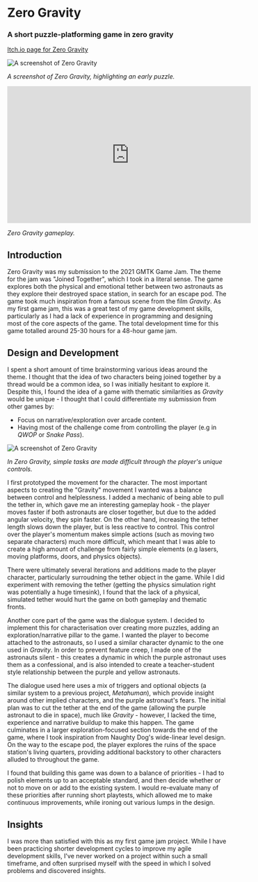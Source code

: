 # Zero Gravity
### A short puzzle-platforming game in zero gravity

[Itch.io page for Zero Gravity](https://jdong6.itch.io/zero-gravity)

![A screenshot of Zero Gravity](./assets/img/md/zerog/zerog-sc1.png) 

_A screenshot of Zero Gravity, highlighting an early puzzle._  

<iframe width="560" height="315" src="https://www.youtube.com/embed/i8nWfllVrm4" title="YouTube video player" frameborder="0" allow="accelerometer; autoplay; clipboard-write; encrypted-media; gyroscope; picture-in-picture" allowfullscreen></iframe>

_Zero Gravity gameplay._


## Introduction
Zero Gravity was my submission to the 2021 GMTK Game Jam. The theme for the jam was "Joined Together", which I took in a literal sense. The game explores both the physical and emotional tether between two astronauts as they explore their destroyed space station, in search for an escape pod. The game took much inspiration from a famous scene from the film _Gravity_. As my first game jam, this was a great test of my game development skills, particularly as I had a lack of experience in programming and designing most of the core aspects of the game. The total development time for this game totalled around 25-30 hours for a 48-hour game jam.

## Design and Development
I spent a short amount of time brainstorming various ideas around the theme. I thought that the idea of two characters being joined together by a thread would be a common idea, so I was initially hesitant to explore it. Despite this, I found the idea of a game with thematic similarities as _Gravity_ would be unique - I thought that I could differentiate my submission from other games by:  

* Focus on narrative/exploration over arcade content.
* Having most of the challenge come from controlling the player (e.g in _QWOP_ or _Snake Pass_).  

![A screenshot of Zero Gravity](./assets/img/md/zerog/zerog-sc2.png) 

_In Zero Gravity, simple tasks are made difficult through the player's unique controls._  

I first prototyped the movement for the character. The most important aspects to creating the "Gravity" movement I wanted was a balance between control and helplessness. I added a mechanic of being able to pull the tether in, which gave me an interesting gameplay hook - the player moves faster if both astronauts are closer together, but due to the added angular velocity, they spin faster. On the other hand, increasing the tether length slows down the player, but is less reactive to control. This control over the player's momentum makes simple actions (such as moving two separate characters) much more difficult, which meant that I was able to create a high amount of challenge from fairly simple elements (e.g lasers, moving platforms, doors, and physics objects). 

There were ultimately several iterations and additions made to the player character, particularly surroudning the tether object in the game. While I did experiment with removing the tether (getting the physics simulation right was potentially a huge timesink), I found that the lack of a physical, simulated tether would hurt the game on both gameplay and thematic fronts.

Another core part of the game was the dialogue system. I decided to implement this for characterisation over creating more puzzles, adding an exploration/narrative pillar to the game. I wanted the player to become attached to the astronauts, so I used a similar character dynamic to the one used in _Gravity_. In order to prevent feature creep, I made one of the astronauts silent - this creates a dynamic in which the purple astronaut uses them as a confessional, and is also intended to create a teacher-student style relationship between the purple and yellow astronauts. 

The dialogue used here uses a mix of triggers and optional objects (a similar system to a previous project, _Metahuman_), which provide insight around other implied characters, and the purple astronaut's fears. The initial plan was to cut the tether at the end of the game (allowing the purple astronaut to die in space), much like _Gravity_ - however, I lacked the time, experience and narrative buildup to make this happen. The game culminates in a larger exploration-focused section towards the end of the game, where I took inspiration from Naughty Dog's wide-linear level design. On the way to the escape pod, the player explores the ruins of the space station's living quarters, providing additional backstory to other characters alluded to throughout the game.

I found that building this game was down to a balance of priorities - I had to polish elements up to an acceptable standard, and then decide whether or not to move on or add to the existing system. I would re-evaluate many of these priorities after running short playtests, which allowed me to make continuous improvements, while ironing out various lumps in the design. 

## Insights
I was more than satisfied with this as my first game jam project. While I have been practicing shorter development cycles to improve my agile development skills, I've never worked on a project within such a small timeframe, and often surprised myself with the speed in which I solved problems and discovered insights.